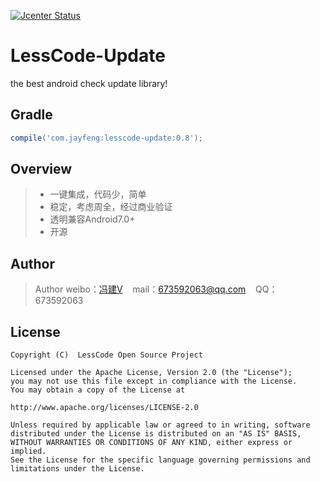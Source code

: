 [![Jcenter Status](https://api.bintray.com/packages/openproject/maven/lesscode-update/images/download.svg)](https://bintray.com/openproject/maven/lesscode-update)

# LessCode-Update
the best android check update library!

## Gradle

```groovy
compile('com.jayfeng:lesscode-update:0.8');
```

## Overview
> * 一键集成，代码少，简单
> * 稳定，考虑周全，经过商业验证
> * 透明兼容Android7.0+
> * 开源


## Author

> Author weibo：<a href="http://weibo.com/xiaofengjian" target="_blank">冯建V</a>&nbsp;&nbsp;&nbsp;&nbsp;mail：673592063@qq.com&nbsp;&nbsp;&nbsp;&nbsp;QQ：673592063

## License

```
Copyright (C)  LessCode Open Source Project

Licensed under the Apache License, Version 2.0 (the "License");
you may not use this file except in compliance with the License.
You may obtain a copy of the License at

http://www.apache.org/licenses/LICENSE-2.0

Unless required by applicable law or agreed to in writing, software
distributed under the License is distributed on an "AS IS" BASIS,
WITHOUT WARRANTIES OR CONDITIONS OF ANY KIND, either express or implied.
See the License for the specific language governing permissions and
limitations under the License.
```
